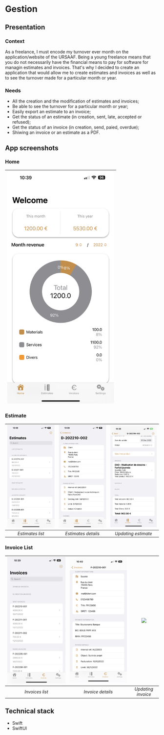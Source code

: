 # Gestion
## Presentation
### Context
As a freelance, I must encode my turnover ever month on the application/website of the URSAAF. Being a young freelance means that you do not necessarily have the financial means to pay for software for managin estimates and invoices.
That's why I decided to create an application that would allow me to create estimates and invoices as well as to see the turnover made for a particular month or year.

### Needs
- All the creation and the modification of estimates and invoices;
- Be able to see the turnover for a particular month or year;
- Easily export an estimate to an invoice;
- Get the status of an estimate (in creation, sent, late, accepted or refused);
- Get the status of an invoice (in creation, send, paied, overdue);
- Shiwing an invoice or an estimate as a PDF.

## App screenshots
### Home
| <img src="/Screenshots/Home.PNG" width="350"> |
|:--:|

### Estimate
| <img src="/Screenshots/EstimatesList.PNG" width="350"> | <img src="/Screenshots/EstimateDetails.png" width="350"> | <img src="/Screenshots/EstimateUpdate.jpeg" width="350"> |
|:--:|:--:|:--:|
| *Estimates list* | *Estimates details* | *Updating estimate* |

### Invoice List
| <img src="/Screenshots/InvoicesList.PNG" width="350"> | <img src="/Screenshots/InvoiceDetails.png" width="350"> | <img src="/Screenshots/InvoiceUpdate.png" width="350"> |
|:--:|:--:|:--:|
| *Invoices list* | *Invoice details* | *Updating invoice* |

## Technical stack
- Swift
- SwiftUI
